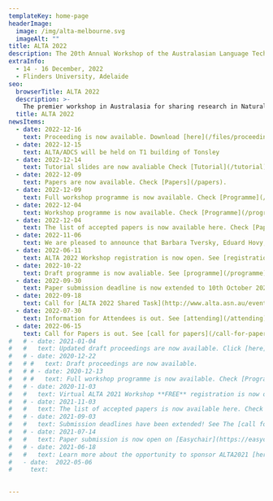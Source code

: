 ```yaml
---
templateKey: home-page
headerImage:
  image: /img/alta-melbourne.svg
  imageAlt: ""
title: ALTA 2022
description: The 20th Annual Workshop of the Australasian Language Technology Association
extraInfo: 
  - 14 - 16 December, 2022
  - Flinders University, Adelaide 
seo:
  browserTitle: ALTA 2022
  description: >-
    The premier workshop in Australasia for sharing research in Natural Language Processing and Computational Linguistics. Submissions from students, academics and industry researchers are welcome.
  title: ALTA 2022
newsItems:
  - date: 2022-12-16
    text: Proceeding is now available. Download [here](/files/proceedings_final.pdf).
  - date: 2022-12-15
    text: ALTA/ADCS will be held on T1 building of Tonsley
  - date: 2022-12-14
    text: Tutorial slides are now avaliable Check [Tutorial](/tutorial).
  - date: 2022-12-09
    text: Papers are now available. Check [Papers](/papers).
  - date: 2022-12-09
    text: Full workshop programme is now available. Check [Programme](/programme).
  - date: 2022-12-04
    text: Workshop programme is now available. Check [Programme](/programme).
  - date: 2022-12-04
    text: The list of accepted papers is now available here. Check [Papers](/papers).
  - date: 2022-11-06
    text: We are pleased to announce that Barbara Tversky, Eduard Hovy, Thora Tenbrink and Stephane Dufau as our [keynote](/keynotes) speakers.
  - date: 2022-06-11
    text: ALTA 2022 Workshop registration is now open. See [registration](/registration) for details
  - date: 2022-10-22
    text: Draft programme is now avaliable. See [programme](/programme) for details
  - date: 2022-09-30
    text: Paper submission deadline is now extended to 10th October 2022. See [call for papers](/call-for-papers) for details
  - date: 2022-09-18
    text: Call for [ALTA 2022 Shared Task](http://www.alta.asn.au/events/sharedtask2022/)
  - date: 2022-07-30
    text: Information for Attendees is out. See [attending](/attending) for details
  - date: 2022-06-15
    text: Call for Papers is out. See [call for papers](/call-for-papers) for details
#   # - date: 2021-01-04
#   #   text: Updated draft proceedings are now available. Click [here](/files/ALTA2020-proceedings-draft.pdf).
#   # - date: 2020-12-22
#   # #   text: Draft proceedings are now available. 
#   # # - date: 2020-12-13
#   # #   text: Full workshop programme is now available. Check [Programme](/programme).
#   # - date: 2020-11-03
#   #   text: Virtual ALTA 2021 Workshop **FREE** registration is now open. Check [Registration](/registration).
#   # - date: 2021-11-03
#   #   text: The list of accepted papers is now available here. Check [Papers](/papers).
#   # - date: 2021-09-03
#   #   text: Submission deadlines have been extended! See The [call for papers] (/call-for-papers) for details
#   # - date: 2021-07-14
#   #   text: Paper submission is now open on [Easychair](https://easychair.org/conferences/?conf=alta2021).
#   # - date: 2021-06-18
#   #   text: Learn more about the opportunity to sponsor ALTA2021 [here](/files/ALTA-Sponsorship-Document-2021.pdf)
#   - date:  2022-05-06
#     text:  

 
---
```


